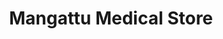 ---
title: "Mangattu Medical Store"
url: /muvattupuzha/mangattu-medical-store/
shop: medical supply
---